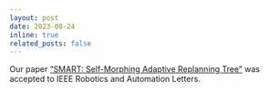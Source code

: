 ```yaml
---
layout: post
date: 2023-08-24
inline: true
related_posts: false
---
```


Our paper [“SMART: Self-Morphing Adaptive Replanning Tree”](https://ieeexplore.ieee.org/abstract/document/10250928) was accepted to IEEE Robotics and Automation Letters.
